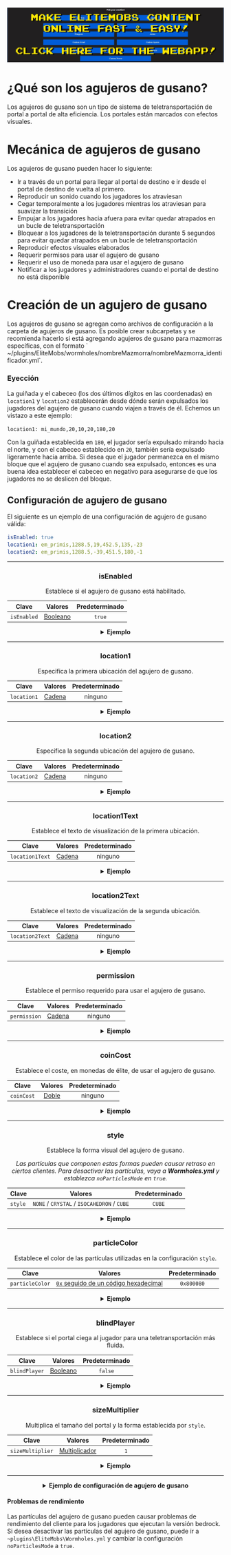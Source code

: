 [![webapp_banner.jpg](../../../img/wiki/webapp_banner.jpg)](https://magmaguy.com/webapp/webapp.html)

# ¿Qué son los agujeros de gusano?

Los agujeros de gusano son un tipo de sistema de teletransportación de portal a portal de alta eficiencia. Los portales están marcados con efectos visuales.

# Mecánica de agujeros de gusano

Los agujeros de gusano pueden hacer lo siguiente:

*   Ir a través de un portal para llegar al portal de destino e ir desde el portal de destino de vuelta al primero.
*   Reproducir un sonido cuando los jugadores los atraviesan
*   Cegar temporalmente a los jugadores mientras los atraviesan para suavizar la transición
*   Empujar a los jugadores hacia afuera para evitar quedar atrapados en un bucle de teletransportación
*   Bloquear a los jugadores de la teletransportación durante 5 segundos para evitar quedar atrapados en un bucle de teletransportación
*   Reproducir efectos visuales elaborados
*   Requerir permisos para usar el agujero de gusano
*   Requerir el uso de moneda para usar el agujero de gusano
*   Notificar a los jugadores y administradores cuando el portal de destino no está disponible

# Creación de un agujero de gusano

Los agujeros de gusano se agregan como archivos de configuración a la carpeta de agujeros de gusano. Es posible crear subcarpetas y se recomienda hacerlo si está agregando agujeros de gusano para mazmorras específicas, con el formato \` ~/plugins/EliteMobs/wormholes/nombreMazmorra/nombreMazmorra\_identificador.yml\`.

### Eyección

La guiñada y el cabeceo (los dos últimos dígitos en las coordenadas) en `location1` y `location2` establecerán desde dónde serán expulsados los jugadores del agujero de gusano cuando viajen a través de él. Echemos un vistazo a este ejemplo:

`location1: mi_mundo,20,10,20,180,20`

Con la guiñada establecida en `180`, el jugador sería expulsado mirando hacia el norte, y con el cabeceo establecido en `20`, también sería expulsado ligeramente hacia arriba. Si desea que el jugador permanezca en el mismo bloque que el agujero de gusano cuando sea expulsado, entonces es una buena idea establecer el cabeceo en negativo para asegurarse de que los jugadores no se deslicen del bloque.

## Configuración de agujero de gusano
El siguiente es un ejemplo de una configuración de agujero de gusano válida:

```yaml
isEnabled: true
location1: em_primis,1288.5,19,452.5,135,-23
location2: em_primis,1288.5,-39,451.5,180,-1
```

***

<div align="center">

### isEnabled

Establece si el agujero de gusano está habilitado.

| Clave       |       Valores        | Predeterminado |
|-----------|:-------------------:|:-------:|
| `isEnabled` | [Booleano](#booleano) | `true`  |

<details>

<summary><b>Ejemplo</b></summary>

<div align="left">

```yml
isEnabled: true
```

</div>

</details>

***

### location1

Especifica la primera ubicación del agujero de gusano.

| Clave       |      Valores       | Predeterminado |
|-----------|:-----------------:|:-------:|
| `location1` | [Cadena](#string) |  ninguno   |

<details>

<summary><b>Ejemplo</b></summary>

<div align="left">

```yml
location1: mundo_uno,50,100,50,0,0
```

</div>

</details>

***

### location2

Especifica la segunda ubicación del agujero de gusano.

| Clave         |      Valores       | Predeterminado |
|-------------|:-----------------:|:-------:|
| `location2` | [Cadena](#string) |  ninguno   |

<details>

<summary><b>Ejemplo</b></summary>

<div align="left">

```yml
location2: mundo_dos,100,33,100,0,0
```

</div>

</details>

***

### location1Text

Establece el texto de visualización de la primera ubicación.

| Clave         |      Valores       | Predeterminado |
|-------------|:-----------------:|:-------:|
| `location1Text` | [Cadena](#string) |  ninguno   |

<details>

<summary><b>Ejemplo</b></summary>

<div align="left">

```yml
location1Text: Agujero de gusano increíble en el mundo uno
```

<div align="center">

![create_wormhole_location1text.jpg](../../../img/wiki/create_wormhole_location1text.jpg)

</div>

</div>

</details>

***

### location2Text

Establece el texto de visualización de la segunda ubicación.

| Clave         |      Valores       | Predeterminado |
|-------------|:-----------------:|:-------:|
| `location2Text` | [Cadena](#string) |  ninguno   |

<details>

<summary><b>Ejemplo</b></summary>

<div align="left">

```yml
location2Text: Agujero de gusano increíble en el mundo dos
```

<div align="center">

![create_wormhole_location2text.jpg](../../../img/wiki/create_wormhole_location2text.jpg)

</div>

</div>

</details>

***

### permission

Establece el permiso requerido para usar el agujero de gusano.

| Clave         |      Valores       | Predeterminado |
|-------------|:-----------------:|:-------:|
| `permission` | [Cadena](#string) |  ninguno   |

<details>

<summary><b>Ejemplo</b></summary>

<div align="left">

```yml
permission: elitemobs.mypermission
```

</div>

</details>

***

### coinCost

Establece el coste, en monedas de élite, de usar el agujero de gusano.

| Clave         |      Valores       | Predeterminado |
|-------------|:-----------------:|:-------:|
| `coinCost` | [Doble](#double) |  ninguno   |

<details>

<summary><b>Ejemplo</b></summary>

<div align="left">

```yml
coinCost: 2.5
```

</div>

</details>

***

### style

Establece la forma visual del agujero de gusano.

*Las partículas que componen estas formas pueden causar retraso en ciertos clientes. Para desactivar las partículas, vaya a **Wormholes.yml** y establezca `noParticlesMode` en `true`.*

| Clave         |      Valores       | Predeterminado |
|-------------|:-----------------:|:-------:|
| `style` | `NONE` / `CRYSTAL` / `ISOCAHEDRON` / `CUBE` |  `CUBE`   |

<details>

<summary><b>Ejemplo</b></summary>

<div align="left">

```yml
style: CRYSTAL
```

<div align="center">

![create_wormhole_style.jpg](../../../img/wiki/create_wormhole_style.jpg)

</div>

</div>

</details>

***

### particleColor

Establece el color de las partículas utilizadas en la configuración `style`.

| Clave         |      Valores       | Predeterminado |
|-------------|:-----------------:|:-------:|
| `particleColor` | [`0x` seguido de un código hexadecimal](https://www.w3schools.com/colors/colors_hexadecimal.asp) |  `0x800080`   |

<details>

<summary><b>Ejemplo</b></summary>

<div align="left">

```yml
particleColor: 0x9f5cdd
```

<div align="center">

![create_wormhole_particlecolor.jpg](../../../img/wiki/create_wormhole_particlecolor.jpg)

</div>

</div>

</details>

***

### blindPlayer

Establece si el portal ciega al jugador para una teletransportación más fluida.

| Clave         |      Valores       | Predeterminado |
|-------------|:-----------------:|:-------:|
| `blindPlayer` | [Booleano](#booleano) | `false` |

<details>

<summary><b>Ejemplo</b></summary>

<div align="left">

```yml
blindPlayer: true
```

<div align="center">

![create_wormhole_blind.jpg](../../../img/wiki/create_wormhole_blind.jpg)

</div>

</div>

</details>

***

### sizeMultiplier

Multiplica el tamaño del portal y la forma establecida por `style`.

| Clave         |      Valores       | Predeterminado |
|-------------|:-----------------:|:-------:|
| `sizeMultiplier` | [Multiplicador](#multiplier) |   `1`   |

<details>

<summary><b>Ejemplo</b></summary>

<div align="left">

```yml
sizeMultiplier: 3
```

*Tenga en cuenta que tendrá que ajustar las coordenadas Y del agujero de gusano después de aplicar el multiplicador de tamaño.*

<div align="center">

![create_wormhole_size.jpg](../../../img/wiki/create_wormhole_size.jpg)

</div>

</div>

</details>

</div>

***

<details>

<summary align="center"><b>Ejemplo de configuración de agujero de gusano</b></summary>

<div align="left">

En este ejemplo, haremos un simple agujero de gusano que nos lleve de un mundo a otro. No olvide que los agujeros de gusano también pueden simplemente teletransportar a los jugadores a una ubicación diferente en el mismo mundo.

```yml
isEnabled: true #Habilitamos el gusano estableciendo este valor en true
location1: mi_mundo,1.5,11.0,1.5,108.0,5.0 #aquí es donde aparecerá el agujero de gusano en mi_mundo
location2: mi_otro_mundo,766.5,29.0,517.5,-136.0,5.0 #aquí es donde aparecerá el agujero de gusano en mi_otro_mundo
location1Text: "&aIr a Mi mundo" #hace que se muestre un texto agradable sobre la ubicación1 del agujero de gusano
location2Text: "&aIr a Mi otro mundo" #hace que se muestre un texto agradable sobre la ubicación2 del agujero de gusano
permission: eliteperm.coolplayers #solo los jugadores con este permiso podrán usar el agujero de gusano, tanto para la ubicación1 como para la ubicación2
coinCost: 2 #los jugadores deberán pagar 12 monedas de élite para poder usar el agujero de gusano
style: CRYSTAL #este agujero de gusano tendrá la forma de un cristal
particleColor: 0x00ff00 #esto establecerá las partículas del agujero de gusano en verde
blindPlayer: true #la teletransportación del agujero de gusano cegará al jugador durante un corto período para que la transición sea menos discordante
sizeMultiplier: 1.0 #establece el tamaño que debe tener la forma del agujero de gusano
```

</div>

</details>

#### Problemas de rendimiento

Las partículas del agujero de gusano pueden causar problemas de rendimiento del cliente para los jugadores que ejecutan la versión bedrock. Si desea desactivar las partículas del agujero de gusano, puede ir a `~plugins\EliteMobs\Wormholes.yml` y cambiar la configuración `noParticlesMode` a `true`.
